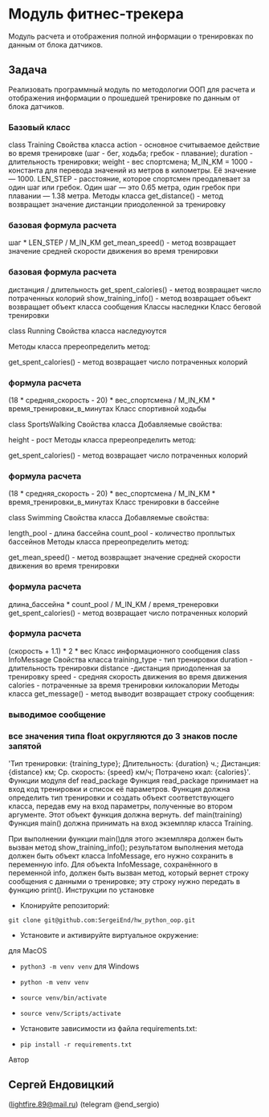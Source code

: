 # Модуль фитнес-трекера
Модуль расчета и отображения полной информации о тренировках по данным от блока датчиков.
## Задача
Реализовать программный модуль по методологии ООП для расчета и отображения информации о прошедшей тренировке по данным от блока датчиков.

### Базовый класс
class Training
Свойства класса
action - основное считываемое действие во время тренировке (шаг - бег, ходьба; гребок - плавание);
duration - длительность тренировки;
weight - вес спортсмена;
M_IN_KM = 1000 - константа для перевода значений из метров в километры. Её значение — 1000.
LEN_STEP - расстояние, которое спортсмен преодалевает за один шаг или гребок. Один шаг — это 0.65 метра, один гребок при плавании — 1.38 метра.
Методы класса
get_distance() - метод возвращает значение дистанции приодоленной за тренировку
### базовая формула расчета
шаг * LEN_STEP / M_IN_KM
get_mean_speed() - метод возвращает значение средней скорости движения во время тренировки
### базовая формула расчета
дистанция / длительность
get_spent_calories() - метод возвращает число потраченных колорий
show_training_info() - метод возвращает объект возвращает объект класса сообщения
Классы наследнки
Класс беговой тренировки

class Running
Свойства класса
наследуюутся

Методы класса
пререопределить метод:

get_spent_calories() - метод возвращает число потраченных колорий
### формула расчета
(18 * средняя_скорость - 20) * вес_спортсмена / M_IN_KM * время_тренировки_в_минутах
Класс спортивной ходьбы

class SportsWalking
Свойства класса
Добавляемые свойства:

height - рост
Методы класса
пререопределить метод:

get_spent_calories() - метод возвращает число потраченных колорий
### формула расчета
(18 * средняя_скорость - 20) * вес_спортсмена / M_IN_KM * время_тренировки_в_минутах
Класс тренировки в бассейне

class Swimming
Свойства класса
Добавляемые свойства:

length_pool - длина бассейна
count_pool - количество проплытых бассейнов
Методы класса
пререопределить метод:

get_mean_speed() - метод возвращает значение средней скорости движения во время тренировки
### формула расчета
длина_бассейна * count_pool / M_IN_KM / время_тренеровки
get_spent_calories() - метод возвращает число потраченных колорий
### формула расчета
(скорость + 1.1) * 2 * вес
Класс информационного сообщения
class InfoMessage
Свойства класса
training_type - тип тренировки
duration - длительность тренировки
distance -дистанция приодоленная за тренировку
speed - средняя скорость движения во время движения
calories - потраченные за время тренировки килокалории
Методы класса
get_message() - метод выводит возвращает строку сообщения:
### выводимое сообщение
### все значения типа float округляются до 3 знаков после запятой
'Тип тренировки: {training_type}; Длительность: {duration} ч.; Дистанция: {distance} км; Ср. скорость: {speed} км/ч; Потрачено ккал: {calories}'.
Функции модуля
def read_package
Функция read_package принимает на вход код тренировки и список её параметров.
Функция должна определить тип тренировки и создать объект соответствующего класса, передав ему на вход параметры, полученные во втором аргументе. Этот объект функция должна вернуть.
def main(training)
Функция main() должна принимать на вход экземпляр класса Training.

При выполнении функции main()для этого экземпляра должен быть вызван метод show_training_info(); результатом выполнения метода должен быть объект класса InfoMessage, его нужно сохранить в переменную info.
Для объекта InfoMessage, сохранённого в переменной info, должен быть вызван метод, который вернет строку сообщения с данными о тренировке; эту строку нужно передать в функцию print().
Инструкции по установке
- Клонируйте репозиторий:

``` git clone git@github.com:SergeiEnd/hw_python_oop.git ```
- Установите и активируйте виртуальное окружение:

для MacOS
 - ``` python3 -m venv venv ```
для Windows
 - ``` python -m venv venv ```
 - ``` source venv/bin/activate ```
 - ``` source venv/Scripts/activate ```
- Установите зависимости из файла requirements.txt:

- ``` pip install -r requirements.txt ```

Автор
## Сергей Ендовицкий 
(lightfire.89@mail.ru) 
(telegram @end_sergio)
